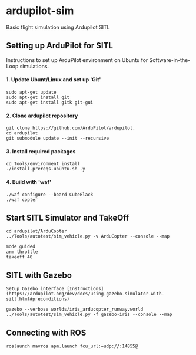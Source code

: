 # ardupilot-sim
Basic flight simulation using Ardupilot SITL


## Setting up ArduPilot for SITL

Instructions to set up ArduPilot environment on Ubuntu for Software-in-the-Loop simulations.

#### 1.  Update Ubunt/Linux and set up 'Git'
    sudo apt-get update
    sudo apt-get install git
    sudo apt-get install gitk git-gui
    

#### 2. Clone ardupilot repository
    git clone https://github.com/ArduPilot/ardupilot.
    cd ardupilot
    git submodule update --init --recursive

#### 3.  Install required packages
    cd Tools/environment_install
    ./install-prereqs-ubuntu.sh -y

#### 4.  Build with 'waf'
    ./waf configure --board CubeBlack
    ./waf copter


## Start SITL Simulator and TakeOff

    cd ardupilot/ArduCopter
    ../Tools/autotest/sim_vehicle.py -v ArduCopter --console --map

    mode guided
    arm throttle
    takeoff 40

## SITL with Gazebo

    Setup Gazebo interface [Instructions](https://ardupilot.org/dev/docs/using-gazebo-simulator-with-sitl.html#preconditions)

    gazebo --verbose worlds/iris_arducopter_runway.world
    ../Tools/autotest/sim_vehicle.py -f gazebo-iris --console --map


## Connecting with ROS

    roslaunch mavros apm.launch fcu_url:=udp://:14855@
